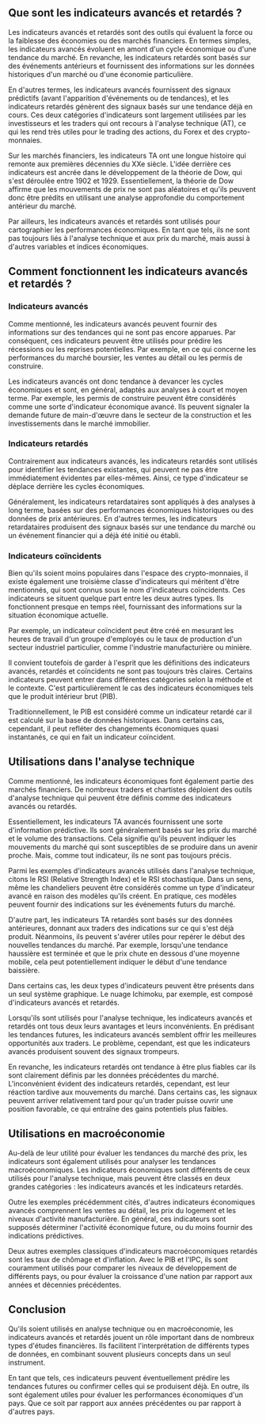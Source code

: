 ## Que sont les indicateurs avancés et retardés ?

Les indicateurs avancés et retardés sont des outils qui évaluent la force ou la faiblesse des économies ou des marchés financiers. En termes simples, les indicateurs avancés évoluent en amont d'un cycle économique ou d'une tendance du marché. En revanche, les indicateurs retardés sont basés sur des événements antérieurs et fournissent des informations sur les données historiques d'un marché ou d'une économie particulière.

En d'autres termes, les indicateurs avancés fournissent des signaux prédictifs (avant l'apparition d'événements ou de tendances), et les indicateurs retardés génèrent des signaux basés sur une tendance déjà en cours. Ces deux catégories d'indicateurs sont largement utilisées par les investisseurs et les traders qui ont recours à l'analyse technique (AT), ce qui les rend très utiles pour le trading des actions, du Forex et des crypto-monnaies. 

Sur les marchés financiers, les indicateurs TA ont une longue histoire qui remonte aux premières décennies du XXe siècle. L'idée derrière ces indicateurs est ancrée dans le développement de la théorie de Dow, qui s'est déroulée entre 1902 et 1929. Essentiellement, la théorie de Dow affirme que les mouvements de prix ne sont pas aléatoires et qu'ils peuvent donc être prédits en utilisant une analyse approfondie du comportement antérieur du marché.

Par ailleurs, les indicateurs avancés et retardés sont utilisés pour cartographier les performances économiques. En tant que tels, ils ne sont pas toujours liés à l'analyse technique et aux prix du marché, mais aussi à d'autres variables et indices économiques.

## Comment fonctionnent les indicateurs avancés et retardés ?

### Indicateurs avancés

Comme mentionné, les indicateurs avancés peuvent fournir des informations sur des tendances qui ne sont pas encore apparues. Par conséquent, ces indicateurs peuvent être utilisés pour prédire les récessions ou les reprises potentielles. Par exemple, en ce qui concerne les performances du marché boursier, les ventes au détail ou les permis de construire.

Les indicateurs avancés ont donc tendance à devancer les cycles économiques et sont, en général, adaptés aux analyses à court et moyen terme. Par exemple, les permis de construire peuvent être considérés comme une sorte d'indicateur économique avancé. Ils peuvent signaler la demande future de main-d'œuvre dans le secteur de la construction et les investissements dans le marché immobilier.

### Indicateurs retardés

Contrairement aux indicateurs avancés, les indicateurs retardés sont utilisés pour identifier les tendances existantes, qui peuvent ne pas être immédiatement évidentes par elles-mêmes. Ainsi, ce type d'indicateur se déplace derrière les cycles économiques. 

Généralement, les indicateurs retardataires sont appliqués à des analyses à long terme, basées sur des performances économiques historiques ou des données de prix antérieures. En d'autres termes, les indicateurs retardataires produisent des signaux basés sur une tendance du marché ou un événement financier qui a déjà été initié ou établi.

### Indicateurs coïncidents

Bien qu'ils soient moins populaires dans l'espace des crypto-monnaies, il existe également une troisième classe d'indicateurs qui méritent d'être mentionnés, qui sont connus sous le nom d'indicateurs coïncidents. Ces indicateurs se situent quelque part entre les deux autres types. Ils fonctionnent presque en temps réel, fournissant des informations sur la situation économique actuelle.

Par exemple, un indicateur coïncident peut être créé en mesurant les heures de travail d'un groupe d'employés ou le taux de production d'un secteur industriel particulier, comme l'industrie manufacturière ou minière.

Il convient toutefois de garder à l'esprit que les définitions des indicateurs avancés, retardés et coïncidents ne sont pas toujours très claires. Certains indicateurs peuvent entrer dans différentes catégories selon la méthode et le contexte. C'est particulièrement le cas des indicateurs économiques tels que le produit intérieur brut (PIB).

Traditionnellement, le PIB est considéré comme un indicateur retardé car il est calculé sur la base de données historiques. Dans certains cas, cependant, il peut refléter des changements économiques quasi instantanés, ce qui en fait un indicateur coïncident.

## Utilisations dans l'analyse technique

Comme mentionné, les indicateurs économiques font également partie des marchés financiers. De nombreux traders et chartistes déploient des outils d'analyse technique qui peuvent être définis comme des indicateurs avancés ou retardés.

Essentiellement, les indicateurs TA avancés fournissent une sorte d'information prédictive. Ils sont généralement basés sur les prix du marché et le volume des transactions. Cela signifie qu'ils peuvent indiquer les mouvements du marché qui sont susceptibles de se produire dans un avenir proche. Mais, comme tout indicateur, ils ne sont pas toujours précis.

Parmi les exemples d'indicateurs avancés utilisés dans l'analyse technique, citons le RSI (Relative Strength Index) et le RSI stochastique. Dans un sens, même les chandeliers peuvent être considérés comme un type d'indicateur avancé en raison des modèles qu'ils créent. En pratique, ces modèles peuvent fournir des indications sur les événements futurs du marché.

D'autre part, les indicateurs TA retardés sont basés sur des données antérieures, donnant aux traders des indications sur ce qui s'est déjà produit. Néanmoins, ils peuvent s'avérer utiles pour repérer le début des nouvelles tendances du marché. Par exemple, lorsqu'une tendance haussière est terminée et que le prix chute en dessous d'une moyenne mobile, cela peut potentiellement indiquer le début d'une tendance baissière.

Dans certains cas, les deux types d'indicateurs peuvent être présents dans un seul système graphique. Le nuage Ichimoku, par exemple, est composé d'indicateurs avancés et retardés.

Lorsqu'ils sont utilisés pour l'analyse technique, les indicateurs avancés et retardés ont tous deux leurs avantages et leurs inconvénients. En prédisant les tendances futures, les indicateurs avancés semblent offrir les meilleures opportunités aux traders. Le problème, cependant, est que les indicateurs avancés produisent souvent des signaux trompeurs.

En revanche, les indicateurs retardés ont tendance à être plus fiables car ils sont clairement définis par les données précédentes du marché. L'inconvénient évident des indicateurs retardés, cependant, est leur réaction tardive aux mouvements du marché. Dans certains cas, les signaux peuvent arriver relativement tard pour qu'un trader puisse ouvrir une position favorable, ce qui entraîne des gains potentiels plus faibles.

## Utilisations en macroéconomie

Au-delà de leur utilité pour évaluer les tendances du marché des prix, les indicateurs sont également utilisés pour analyser les tendances macroéconomiques. Les indicateurs économiques sont différents de ceux utilisés pour l'analyse technique, mais peuvent être classés en deux grandes catégories : les indicateurs avancés et les indicateurs retardés.

Outre les exemples précédemment cités, d'autres indicateurs économiques avancés comprennent les ventes au détail, les prix du logement et les niveaux d'activité manufacturière. En général, ces indicateurs sont supposés déterminer l'activité économique future, ou du moins fournir des indications prédictives. 

Deux autres exemples classiques d'indicateurs macroéconomiques retardés sont les taux de chômage et d'inflation. Avec le PIB et l'IPC, ils sont couramment utilisés pour comparer les niveaux de développement de différents pays, ou pour évaluer la croissance d'une nation par rapport aux années et décennies précédentes.

## Conclusion

Qu'ils soient utilisés en analyse technique ou en macroéconomie, les indicateurs avancés et retardés jouent un rôle important dans de nombreux types d'études financières. Ils facilitent l'interprétation de différents types de données, en combinant souvent plusieurs concepts dans un seul instrument.

En tant que tels, ces indicateurs peuvent éventuellement prédire les tendances futures ou confirmer celles qui se produisent déjà. En outre, ils sont également utiles pour évaluer les performances économiques d'un pays. Que ce soit par rapport aux années précédentes ou par rapport à d'autres pays.